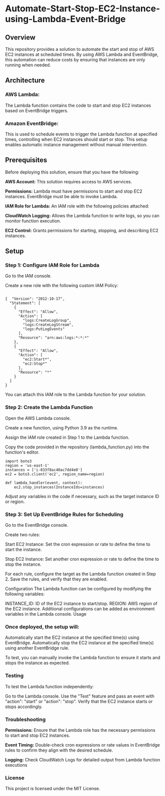 # Automate-Start-Stop-EC2-Instance-using-Lambda-Event-Bridge
## Overview

This repository provides a solution to automate the start and stop of AWS EC2 instances at scheduled times. By using AWS Lambda and EventBridge, this automation can reduce costs by ensuring that instances are only running when needed.

## Architecture
### AWS Lambda: 
The Lambda function contains the code to start and stop EC2 instances based on EventBridge triggers.
### Amazon EventBridge:
 This is used to schedule events to trigger the Lambda function at specified times, controlling when EC2 instances should start or stop.
This setup enables automatic instance management without manual intervention.
## Prerequisites
Before deploying this solution, ensure that you have the following:

**AWS Account:** This solution requires access to AWS services.

**Permissions:**
Lambda must have permissions to start and stop EC2 instances.
EventBridge must be able to invoke Lambda.

**IAM Role for Lambda:**
An IAM role with the following policies attached:

**CloudWatch Logging:** Allows the Lambda function to write logs, so you can monitor function execution.

**EC2 Control:** Grants permissions for starting, stopping, and describing EC2 instances.

## Setup
### Step 1: Configure IAM Role for Lambda
Go to the IAM console.

Create a new role with the following custom IAM Policy:
```

{  "Version": "2012-10-17",
  "Statement": [
    {
      "Effect": "Allow",
      "Action": [
        "logs:CreateLogGroup",
        "logs:CreateLogStream",
        "logs:PutLogEvents"
      ],
      "Resource": "arn:aws:logs:*:*:*"
    },
    {
      "Effect": "Allow",
      "Action": [
        "ec2:Start*",	
        "ec2:Stop*"
      ],
      "Resource": "*"
    }
  ]
}
```

You can attach this IAM role to the Lambda function for your solution.

### Step 2: Create the Lambda Function
Open the AWS Lambda console.

Create a new function, using Python 3.9 as the runtime.

Assign the IAM role created in Step 1 to the Lambda function.

Copy the code provided in the repository (lambda_function.py) into the function's editor.
```
import boto3
region = 'us-east-1' 
instances = ['i-033f8ac40ac7dd4e0'] 
ec2 = boto3.client('ec2', region_name=region)

def lambda_handler(event, context):
    ec2.stop_instances(InstanceIds=instances)
 ```

Adjust any variables in the code if necessary, such as the target instance ID or region.

### Step 3: Set Up EventBridge Rules for Scheduling

Go to the EventBridge console.

Create two rules:

Start EC2 Instance: Set the cron expression or rate to define the time to start the instance.

Stop EC2 Instance: Set another cron expression or rate to define the time to stop the instance.

For each rule, configure the target as the Lambda function created in Step 2.
Save the rules, and verify that they are enabled.

Configuration
The Lambda function can be configured by modifying the following variables:

INSTANCE_ID: ID of the EC2 instance to start/stop.
REGION: AWS region of the EC2 instance.
Additional configurations can be added as environment variables in the Lambda console.
Usage

### Once deployed, the setup will:

Automatically start the EC2 instance at the specified time(s) using EventBridge.
Automatically stop the EC2 instance at the specified time(s) using another EventBridge rule.

To test, you can manually invoke the Lambda function to ensure it starts and stops the instance as expected.



   
### Testing
To test the Lambda function independently:

Go to the Lambda console.
Use the "Test" feature and pass an event with "action": "start" or "action": "stop".
Verify that the EC2 instance starts or stops accordingly.
### Troubleshooting
**Permissions:** Ensure that the Lambda role has the necessary permissions to start and stop EC2 instances.

**Event Timing:** Double-check cron expressions or rate values in EventBridge rules to confirm they align with the desired schedule.

**Logging:** Check CloudWatch Logs for detailed output from Lambda function executions

### License
This project is licensed under the MIT License.



